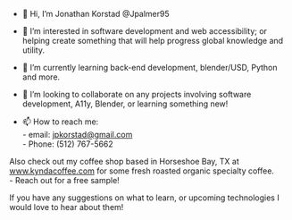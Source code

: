 - 👋 Hi, I’m Jonathan Korstad @Jpalmer95

- 👀 I’m interested in software development and web accessibility; or helping create something that will help progress global knowledge and utility.

- 🌱 I’m currently learning back-end development, blender/USD, Python and more.

- 💞️ I’m looking to collaborate on any projects involving software development, A11y, Blender, or learning something new!

- 📫 How to reach me:
        <br>- email: jpkorstad@gmail.com
        <br>- Phone: (512) 767-5662

Also check out my coffee shop based in Horseshoe Bay, TX at www.kyndacoffee.com for some fresh roasted organic specialty coffee.
        <br>- Reach out for a free sample!


If you have any suggestions on what to learn, or upcoming technologies I would love to hear about them!
